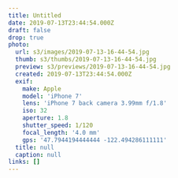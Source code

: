 ```yaml
---
title: Untitled
date: 2019-07-13T23:44:54.000Z
draft: false
drop: true
photo:
  url: s3/images/2019-07-13-16-44-54.jpg
  thumb: s3/thumbs/2019-07-13-16-44-54.jpg
  preview: s3/previews/2019-07-13-16-44-54.jpg
  created: 2019-07-13T23:44:54.000Z
  exif:
    make: Apple
    model: 'iPhone 7'
    lens: 'iPhone 7 back camera 3.99mm f/1.8'
    iso: 32
    aperture: 1.8
    shutter_speed: 1/120
    focal_length: '4.0 mm'
    gps: '47.7944194444444 -122.494286111111'
  title: null
  caption: null
links: []
---
```

